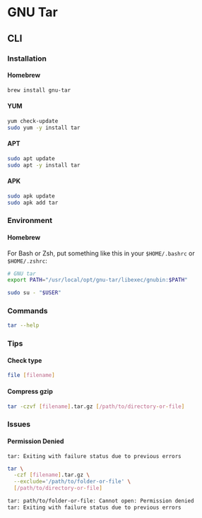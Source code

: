 # GNU Tar

<!--
tarball tar.gz
-->

## CLI

### Installation

#### Homebrew

```sh
brew install gnu-tar
```

#### YUM

```sh
yum check-update
sudo yum -y install tar
```

#### APT

```sh
sudo apt update
sudo apt -y install tar
```

#### APK

```sh
sudo apk update
sudo apk add tar
```

### Environment

#### Homebrew

For Bash or Zsh, put something like this in your `$HOME/.bashrc` or `$HOME/.zshrc`:

```sh
# GNU tar
export PATH="/usr/local/opt/gnu-tar/libexec/gnubin:$PATH"
```

```sh
sudo su - "$USER"
```

### Commands

```sh
tar --help
```

### Tips

#### Check type

```sh
file [filename]
```

#### Compress gzip

```sh
tar -czvf [filename].tar.gz [/path/to/directory-or-file]
```

### Issues

#### Permission Denied

```log
tar: Exiting with failure status due to previous errors
```

```sh
tar \
  -czf [filename].tar.gz \
  --exclude='/path/to/folder-or-file' \
  [/path/to/directory-or-file]
```

```sh
tar: path/to/folder-or-file: Cannot open: Permission denied
tar: Exiting with failure status due to previous errors
```
